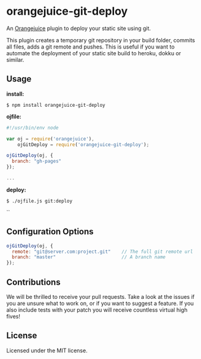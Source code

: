# orangejuice-git-deploy

An [Orangejuice](https://github.com/jpettersson/orangejuice) plugin to deploy your static site using git. 

This plugin creates a temporary git repository in your build folder, commits all files, adds a git remote and pushes. This is useful if you want to automate the deployment of your static site build to heroku, dokku or similar.

## Usage

**install:** 

``
$ npm install orangejuice-git-deploy
``

**ojfile:**

```JavaScript
#!/usr/bin/env node

var oj = require('orangejuice'),
    ojGitDeploy = require('orangejuice-git-deploy');

ojGitDeploy(oj, {
  branch: "gh-pages"
});

...
```

**deploy:**

``
$ ./ojfile.js git:deploy
``

``

## Configuration Options

```JavaScript
ojGitDeploy(oj, {
  remote: "git@server.com:project.git"    // The full git remote url
  branch: "master"                        // A branch name
});
```

## Contributions

We will be thrilled to receive your pull requests. Take a look at the issues if you are unsure what to work on, or if you want to suggest a feature. If you also include tests with your patch you will receive countless virtual high fives!

## License

Licensed under the MIT license.
